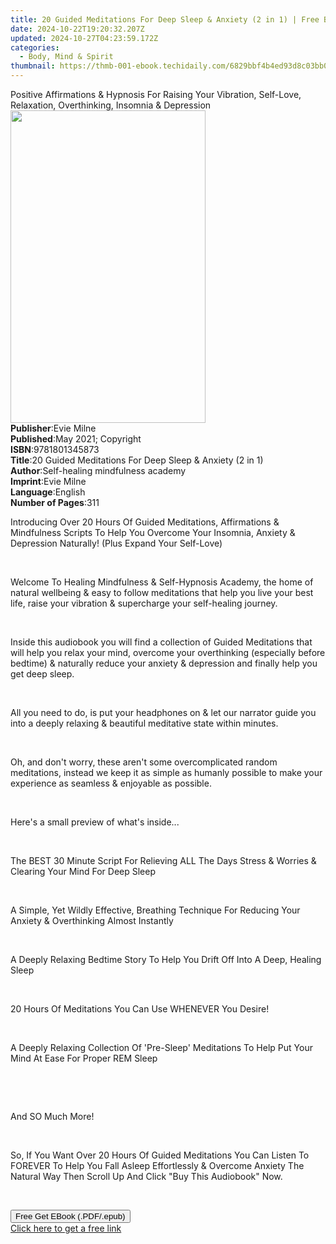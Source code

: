 ```yaml
---
title: 20 Guided Meditations For Deep Sleep & Anxiety (2 in 1) | Free Book
date: 2024-10-22T19:20:32.207Z
updated: 2024-10-27T04:23:59.172Z
categories:
  - Body, Mind & Spirit
thumbnail: https://thmb-001-ebook.techidaily.com/6829bbf4b4ed93d8c03bb04fc85ddc115b9bdd869a8eb678879d861c5adcc6b9.jpg
---
```

<main id="book-container">
  <div class="flex flex-col">
    <div class="book-brief flex-1 py-6 px-4 sm:p-6 md:py-10 md:px-8">
      <!-- brief-->
      <div class="book-brief-main">
        Positive Affirmations & Hypnosis For Raising Your Vibration, Self-Love,
        Relaxation, Overthinking, Insomnia & Depression
      </div>
    </div>
    <div
      class="book-meta-info flex-1 grid gap-4 col-start-1 col-end-3 row-start-1 sm:mb-6 sm:grid-cols-4 lg:gap-6 lg:col-start-2 lg:row-end-6 lg:row-span-6 lg:mb-0"
    >
      <div
        class="book-meta-info-left place-content-center mt-4 p-4 text-sm leading-6 col-start-2 col-span-2 dark:text-slate-400"
      >
        <img
          class="w-full h-500 object-cover rounded-lg sm:h-255 sm:col-span-2 lg:col-span-full"
          src="https://img-001-ebook.techidaily.com/5c6325a61b22218c22ef6a58632fa3c69af0566a6133056245e97dc549c92213.jpg"
          alt=""
          width="312"
          height="500"
        />
      </div>
      <div
        class="book-meta-info-right mt-2 col-start-1 row-start-2 col-span-3 self-center"
      >
        <!-- meta data  -->
        <div class="flex flex-col px-4 md:px-8">
          <div class="flex-1">
            <strong>Publisher</strong>:<span class="px-2">Evie Milne</span>
          </div>
          <div class="flex-1">
            <strong>Published</strong>:<span class="px-2"
              >May 2021; Copyright</span
            >
          </div>
          <div class="flex-1">
            <strong>ISBN</strong>:<span class="px-2">9781801345873</span>
          </div>
          <div class="flex-1">
            <strong>Title</strong>:<span class="px-2"
              >20 Guided Meditations For Deep Sleep &amp; Anxiety (2 in 1)</span
            >
          </div>
          <div class="flex-1">
            <strong>Author</strong>:<span class="px-2"
              >Self-healing mindfulness academy</span
            >
          </div>
          <div class="flex-1">
            <strong>Imprint</strong>:<span class="px-2">Evie Milne</span>
          </div>
          <div class="flex-1">
            <strong>Language</strong>:<span class="px-2">English</span>
          </div>
          <div class="flex-1">
            <strong>Number of Pages</strong>:<span class="px-2">311</span>
          </div>
        </div>
      </div>
    </div>
    <div class="book-description flex-1 py-6 px-4 sm:p-6 md:py-10 md:px-8">
      <div class="book-description-main">
        <div accordion-content="" id="description">
          <p></p>
          <p>
            Introducing Over 20 Hours Of Guided Meditations, Affirmations &amp;
            Mindfulness Scripts To Help You Overcome Your Insomnia, Anxiety
            &amp; Depression Naturally! (Plus Expand Your Self-Love)
          </p>
          <p><br /></p>
          <p>
            Welcome To Healing Mindfulness &amp; Self-Hypnosis Academy, the home
            of natural wellbeing &amp; easy to follow meditations that help you
            live your best life, raise your vibration &amp; supercharge your
            self-healing journey.&nbsp;
          </p>
          <p><br /></p>
          <p>
            Inside this audiobook you will find a collection of Guided
            Meditations that will help you relax your mind, overcome your
            overthinking (especially before bedtime) &amp; naturally reduce your
            anxiety &amp; depression and finally help you get deep sleep.&nbsp;
          </p>
          <p><br /></p>
          <p>
            All you need to do, is put your headphones on &amp; let our narrator
            guide you into a deeply relaxing &amp; beautiful meditative state
            within minutes.
          </p>
          <p><br /></p>
          <p>
            Oh, and don't worry, these aren't some overcomplicated random
            meditations, instead we keep it as simple as humanly possible to
            make your experience as seamless &amp; enjoyable as possible.&nbsp;
          </p>
          <p><br /></p>
          <p>Here's a small preview of what's inside...</p>
          <p><br /></p>
          <p>
            The BEST 30 Minute Script For Relieving ALL The Days Stress &amp;
            Worries &amp; Clearing Your Mind For Deep Sleep&nbsp;
          </p>
          <p><br /></p>
          <p>
            A Simple, Yet Wildly Effective, Breathing Technique For Reducing
            Your Anxiety &amp; Overthinking Almost Instantly&nbsp;
          </p>
          <p><br /></p>
          <p>
            A Deeply Relaxing Bedtime Story To Help You Drift Off Into A Deep,
            Healing Sleep
          </p>
          <p><br /></p>
          <p>20 Hours Of Meditations You Can Use WHENEVER You Desire!&nbsp;</p>
          <p><br /></p>
          <p>
            A Deeply Relaxing Collection Of 'Pre-Sleep' Meditations To Help Put
            Your Mind At Ease For Proper REM Sleep&nbsp;
          </p>
          <p><br /></p>
          <p><br /></p>
          <p>And SO Much More!&nbsp;</p>
          <p><br /></p>
          <p>
            So, If You Want Over 20 Hours Of Guided Meditations You Can Listen
            To FOREVER To Help You Fall Asleep Effortlessly &amp; Overcome
            Anxiety The Natural Way Then Scroll Up And Click "Buy This
            Audiobook" Now.&nbsp;
          </p>
          <p><br /></p>
          <p></p>
        </div>
        <div class="accordion-fader"></div>
      </div>
    </div>
    <div class="book-excerpts flex-1 py-6 px-4 sm:p-6 md:py-10 md:px-8"></div>
    <div
      class="book-about-author flex-1 py-6 px-4 sm:p-6 md:py-10 md:px-8"
    ></div>
    <div class="book-free-get flex-1 py-6 px-4 sm:p-6 md:py-10 md:px-8">
      <button
        id="btn-free-get"
        class="bg-blue-500 hover:bg-blue-700 text-white font-bold py-2 px-4 rounded"
      >
        Free Get EBook (.PDF/.epub)
      </button>
      <div id="countdown-display" class="px-2 text-lg mt-2"></div>
      <a
        id="free-link"
        class="hidden bg-blue-500 hover:bg-blue-700 text-white font-bold py-2 px-4 rounded"
        href="https://www.ebooks.com/en-us/book/210377963/20-guided-meditations-for-deep-sleep-anxiety-2-in-1/self-healing-mindfulness-academy/"
        target="_blank"
        >Click here to get a free link</a
      >
    </div>
    <script>
      let countdownTime = 0;
      let countdownInterval = null;
      document
        .getElementById('btn-free-get')
        .addEventListener('click', startCountdown);
      function startCountdown() {
        countdownTime = new Date().getTime() + 60000 * 3;
        countdownInterval = setInterval(updateCountdown, 1000);
        document.getElementById('btn-free-get').disabled = true;
        document
          .getElementById('btn-free-get')
          .classList.add('bg-gray-500', 'cursor-not-allowed');
      }
      function updateCountdown() {
        let currentTime = new Date().getTime();
        let timeLeft = countdownTime - currentTime;
        let secondsLeft = Math.floor(timeLeft / 1000);
        document.getElementById('countdown-display').innerHTML =
          `Remaining time: ${secondsLeft} seconds.`;
        if (secondsLeft <= 0) {
          clearInterval(countdownInterval);
          document.getElementById('btn-free-get').classList.add('hidden');
          document.getElementById('free-link').classList.remove('hidden');
          document.getElementById('countdown-display').innerHTML = '';
        }
      }
    </script>
  </div>
</main>

<ins class="adsbygoogle"
      style="display:block"
      data-ad-client="ca-pub-7571918770474297"
      data-ad-slot="8358498916"
      data-ad-format="auto"
      data-full-width-responsive="true"></ins>
    